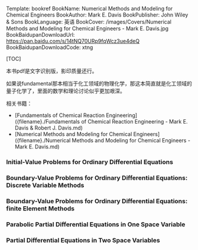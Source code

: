 Template: bookref
BookName: Numerical Methods and Modeling for Chemical Engineers
BookAuthor: Mark E. Davis
BookPublisher: John Wiley & Sons
BookLanguage: 英语
BookCover: /images/Covers/Numerical Methods and Modeling for Chemical Engineers - Mark E. Davis.jpg
BookBaidupanDownloadUrl: https://pan.baidu.com/s/14tNQ70URp9fqWcz3ue4deQ 
BookBaidupanDownloadCode: xtng

[TOC]

本书pdf是文字识别版，影印质量还行。

如果说fundamental那本相当于化工领域的物理化学，那这本简直就是化工领域的量子化学了，里面的数学和理论讨论似乎更加艰深。

相关书籍：

- [Fundamentals of Chemical Reaction Engineering]({filename}./Fundamentals of Chemical Reaction Engineering - Mark E. Davis & Robert J. Davis.md)
- [Numerical Methods and Modeling for Chemical Engineers]({filename}./Numerical Methods and Modeling for Chemical Engineers - Mark E. Davis.md)

### Initial-Value Problems for Ordinary Differential Equations

### Boundary-Value Problems for Ordinary Differential Equations: Discrete Variable Methods

### Boundary-Value Problems for Ordinary Differential Equations: finite Element Methods

### Parabolic Partial Differential Equations in One Space Variable

### Partial Differential Equations in Two Space Variables
